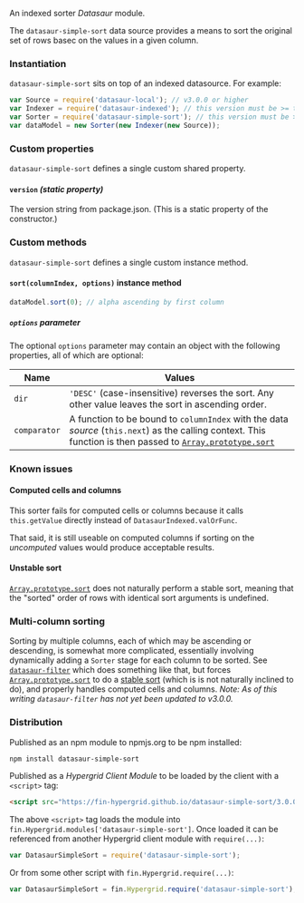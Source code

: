 An indexed sorter _Datasaur_ module.

The `datasaur-simple-sort` data source provides a means to sort the original set of rows basec on the values in a given column.

### Instantiation

`datasaur-simple-sort` sits on top of an indexed datasource. For example:
```js
var Source = require('datasaur-local'); // v3.0.0 or higher
var Indexer = require('datasaur-indexed'); // this version must be >= that of datasaur-local
var Sorter = require('datasaur-simple-sort'); // this version must be >= that of datasaur-indexed
var dataModel = new Sorter(new Indexer(new Source));
```

### Custom properties
`datasaur-simple-sort` defines a single custom shared property.
#### `version` _(static property)_
The version string from package.json.
(This is a static property of the constructor.)

### Custom methods
`datasaur-simple-sort` defines a single custom instance method.
#### `sort(columnIndex, options)` instance method
```js
dataModel.sort(0); // alpha ascending by first column
```
##### `options` parameter
The optional `options` parameter may contain an object with the following properties, all of which are optional:

Name | Values
--- | ---
`dir` | `'DESC'` (case-insensitive) reverses the sort. Any other value leaves the sort in ascending order.
`comparator` | A function to be bound to `columnIndex` with the data _source_ (`this.next`) as the calling context. This function is then passed to [`Array.prototype.sort`](https://developer.mozilla.org/docs/Web/JavaScript/Reference/Global_Objects/Array/sort)

### Known issues

#### Computed cells and columns
This sorter fails for computed cells or columns because it calls `this.getValue` directly instead of `DatasaurIndexed.valOrFunc`.

That said, it is still useable on computed columns if sorting on the _uncomputed_ values would produce acceptable results.

#### Unstable sort
[`Array.prototype.sort`](https://developer.mozilla.org/docs/Web/JavaScript/Reference/Global_Objects/Array/sort) does not naturally perform a stable sort, meaning that the "sorted" order of rows with identical sort arguments is undefined.

### Multi-column sorting
Sorting by multiple columns, each of which may be ascending or descending, is somewhat more complicated,
essentially involving dynamically adding a `Sorter` stage for each column to be sorted.
See [`datasaur-filter`](simple-sort) which does something like that,
but forces [`Array.prototype.sort`](https://developer.mozilla.org/docs/Web/JavaScript/Reference/Global_Objects/Array/sort) to do a [stable sort](https://en.wikipedia.org/wiki/Sorting_algorithm#Stability)
(which is is not naturally inclined to do), and properly handles computed cells and columns.
_Note: As of this writing `datasaur-filter` has not yet been updated to v3.0.0._

### Distribution
Published as an npm module to npmjs.org to be npm installed:
```bash
npm install datasaur-simple-sort
```
Published as a _Hypergrid Client Module_ to be loaded by the client with a `<script>` tag:
```html
<script src="https://fin-hypergrid.github.io/datasaur-simple-sort/3.0.0/build/datasaur-simple-sort.js"></script>
```
The above `<script>` tag loads the module into `fin.Hypergrid.modules['datasaur-simple-sort']`.
Once loaded it can be referenced from another Hypergrid client module with `require(...)`:
```js
var DatasaurSimpleSort = require('datasaur-simple-sort');
```
Or from some other script with `fin.Hypergrid.require(...)`:
```js
var DatasaurSimpleSort = fin.Hypergrid.require('datasaur-simple-sort');
```
